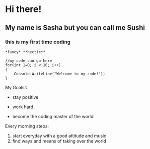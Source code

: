 # Hi there!
## My name is Sasha but you can call me Sushi
### this is my first time coding

`*fancy* **hectic**`

```
//my code can go here
for(int 1=0; i < 10; i++)
{
	Console.WriteLine("Welcome to my code!");
}
```
My Goals!:
+ stay positive
- work hard
+ become the coding master of the world

Every morning steps:
1. start everyday with a good attitude and music
2. find ways and means of taking over the world
